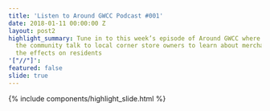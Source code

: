 ```yaml
---
title: 'Listen to Around GWCC Podcast #001'
date: 2018-01-11 00:00:00 Z
layout: post2
highlight_summary: Tune in to this week’s episode of Around GWCC where the youth in
  the community talk to local corner store owners to learn about merchandising and
  the effects on residents
'["//"]': 
featured: false
slide: true
---
```


{% include components/highlight_slide.html %}
